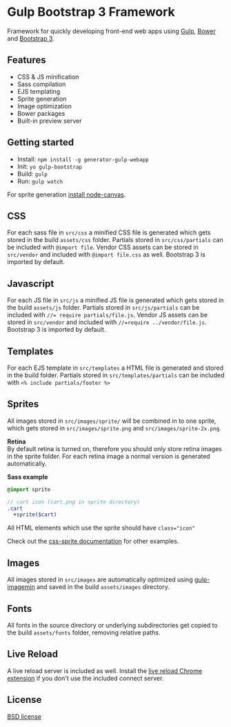 # Gulp Bootstrap 3 Framework

Framework for quickly developing front-end web apps using [Gulp](http://gulpjs.com/), [Bower](http://bower.io/) and [Bootstrap 3](http://getbootstrap.com/).

## Features

- CSS & JS minification
- Sass compilation
- EJS templating
- Sprite generation
- Image optimization
- Bower packages
- Built-in preview server

## Getting started

- Install: `npm install -g generator-gulp-webapp`
- Init: `yo gulp-bootstrap`
- Build: `gulp`
- Run: `gulp watch`

For sprite generation [install node-canvas](https://github.com/Automattic/node-canvas/wiki/Installation---OSX).

## CSS

For each sass file in `src/css` a minified CSS file is generated which gets stored in the build `assets/css` folder. Partials stored in `src/css/partials` can be included with `@import file`. Vendor CSS assets can be stored in `src/vendor` and included with `@import file.css` as well. Bootstrap 3 is imported by default.

## Javascript

For each JS file in `src/js` a minified JS file is generated which gets stored in the build `assets/js` folder. Partials stored in `src/js/partials` can be included with `//= require partials/file.js`. Vendor JS assets can be stored in `src/vendor` and included with `//=require ../vendor/file.js`. Bootstrap 3 is imported by default.

## Templates

For each EJS template in `src/templates` a HTML file is generated and stored in the build folder. Partials stored in `src/templates/partials` can be included with `<% include partials/footer %>`

## Sprites

All images stored in `src/images/sprite/` will be combined in to one sprite, which gets stored in `src/images/sprite.png` and `src/images/sprite-2x.png`. 

**Retina**  
By default retina is turned on, therefore you should only store retina images in the sprite folder. For each retina image a normal version is generated automatically.

**Sass example**
```sass
@import sprite

// cart icon (cart.png in sprite directory)
.cart
  +sprite($cart)
```

All HTML elements which use the sprite should have `class="icon"`

Check out the [css-sprite documentation](https://www.npmjs.org/package/css-sprite) for other examples.

## Images

All images stored in `src/images` are automatically optimized using [gulp-imagemin](https://www.npmjs.org/package/gulp-imagemin) and saved in the build `assets/images` directory.

## Fonts

All fonts in the source directory or underlying subdirectories get copied to the build `assets/fonts` folder, removing relative paths.

## Live Reload

A live reload server is included as well. Install the [live reload Chrome extension](https://github.com/Automattic/node-canvas/wiki/Installation---OSX) if you don't use the included connect server.

## License

[BSD license](http://opensource.org/licenses/bsd-license.php)